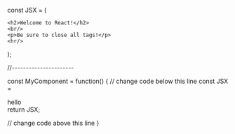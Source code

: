 const JSX = (
  <div>
    
    <h2>Welcome to React!</h2> 
    <br/>
    <p>Be sure to close all tags!</p>
    <hr/>
    
  </div>
);

//----------------------

const MyComponent = function() {
  // change code below this line
  const JSX = <div>hello</div>
  return JSX;

  // change code above this line
}

